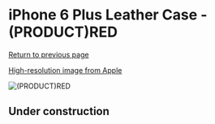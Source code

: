 # iPhone 6 Plus Leather Case - (PRODUCT)RED

[Return to previous page](/iphone_6)

[High-resolution image from Apple](https://store.storeimages.cdn-apple.com/8756/as-images.apple.com/is/MGQY2?wid=4500&hei=4500&fmt=png)

<div style="width: 512px"><img src="/almost_uncompressed/MGQY2.webp" alt="(PRODUCT)RED"></div>

## Under construction
